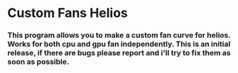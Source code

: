 # Custom Fans Helios

### This program allows you to make a custom fan curve for helios. Works for both cpu and gpu fan independently. This is an initial release, if there are bugs please report and i'll try to fix them as soon as possible.
